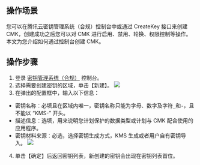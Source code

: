 ## 操作场景
您可以在腾讯云密钥管理系统（合规）控制台中或通过 CreateKey 接口来创建 CMK，创建成功之后您可以对 CMK 进行启用、禁用、轮换、权限控制等操作。本文为您介绍如何通过控制台创建 CMK。


## 操作步骤

1. 登录 [密钥管理系统（合规）](https://console.cloud.tencent.com/kms2) 控制台。
2. 选择需要创建密钥的区域，单击【新建】。
![](https://main.qcloudimg.com/raw/4a409a8fe136044dfaf3635f7abbb080.jpg)
3. 在弹出的配置框中，输入以下信息：
 - 密钥名称：必填且在区域内唯一，密钥名称只能为字母、数字及字符`_`和`-`，且不能以 “KMS-” 开头。
 - 描述信息：选填，用来说明您计划保护的数据类型或计划与 CMK 配合使用的应用程序。
 - 密钥材料来源：必选，选择密钥生成方式，KMS 生成或者用户自有密钥导入。
![](https://main.qcloudimg.com/raw/b7a8c6371e7a17824d54a32b583fa4ee.jpg)
4. 单击【确定】后返回密钥列表，新创建的密钥会出现在密钥列表首位。




